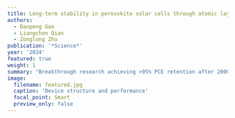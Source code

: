 ```yaml
---
title: Long-term stability in perovskite solar cells through atomic layer deposition of tin oxide
authors:
  - Danpeng Gao
  - Liangchen Qian
  - Zonglong Zhu
publication: '*Science*'
year: '2024'
featured: true
weight: 1
summary: "Breakthrough research achieving >95% PCE retention after 2000 hours in perovskite solar cells through innovative ALD-SnOx technique."
image:
  filename: featured.jpg
  caption: 'Device structure and performance'
  focal_point: Smart
  preview_only: false
---
```

